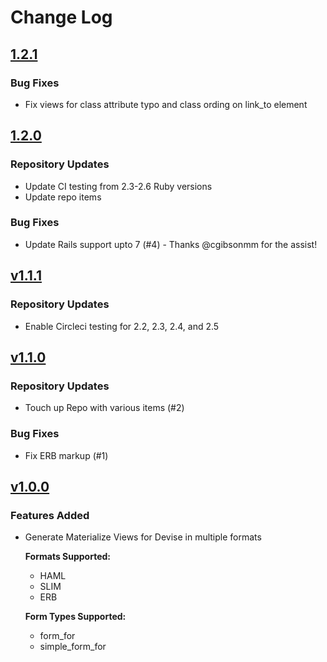 # Change Log

## [1.2.1](https://github.com/chiefpansancolt/devise_materialize/releases/tag/1.2.1)

### Bug Fixes

- Fix views for class attribute typo and class ording on link_to element

## [1.2.0](https://github.com/chiefpansancolt/devise_materialize/releases/tag/1.2.0)

### Repository Updates

- Update CI testing from 2.3-2.6 Ruby versions
- Update repo items

### Bug Fixes

- Update Rails support upto 7 (#4) - Thanks @cgibsonmm for the assist!

## [v1.1.1](https://github.com/chiefpansancolt/devise_materialize/releases/tag/v1.1.1)

### Repository Updates

- Enable Circleci testing for 2.2, 2.3, 2.4, and 2.5

## [v1.1.0](https://github.com/chiefpansancolt/devise_materialize/releases/tag/v1.1.0)

### Repository Updates

- Touch up Repo with various items (#2)

### Bug Fixes

- Fix ERB markup (#1)

## [v1.0.0](https://github.com/chiefpansancolt/devise_materialize/releases/tag/v1.0.0)

### Features Added

- Generate Materialize Views for Devise in multiple formats

  **Formats Supported:**
    - HAML
    - SLIM
    - ERB

  **Form Types Supported:**
    - form_for
    - simple_form_for
